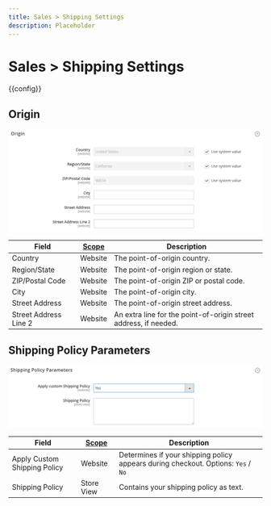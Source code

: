 ```yaml
---
title: Sales > Shipping Settings
description: Placeholder
---
```

# Sales > Shipping Settings

{{config}}

## Origin

![Origin](./assets/shipping-settings-origin.png)<!-- zoom -->

<!-- Origin](https://docs.magento.com/user-guide/shipping/shipping-settings.html) -->

|Field|[Scope](../../getting-started/websites-stores-views.md#scope-settings)|Description|
|--- |--- |--- |
|Country|Website|The point-of-origin country.|
|Region/State|Website|The point-of-origin region or state.|
|ZIP/Postal Code|Website|The point-of-origin ZIP or postal code.|
|City|Website|The point-of-origin city.|
|Street Address|Website|The point-of-origin street address.|
|Street Address Line 2|Website|An extra line for the point-of-origin street address, if needed.|

## Shipping Policy Parameters

![Shipping Policy Parameters](./assets/shipping-settings-shipping-policy-parameters.png)<!-- zoom -->

<!-- Shipping Policy Parameters](https://docs.magento.com/user-guide/shipping/shipping-policy-parameters.html) -->

|Field|[Scope](../../getting-started/websites-stores-views.md#scope-settings)|Description|
|--- |--- |--- |
|Apply Custom Shipping Policy|Website|Determines if your shipping policy appears during checkout. Options: `Yes` / `No`|
|Shipping Policy|Store View|Contains your shipping policy as text.|
